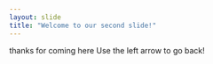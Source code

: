 ```yaml
---
layout: slide
title: "Welcome to our second slide!"
---
```

thanks for coming here
Use the left arrow to go back!
